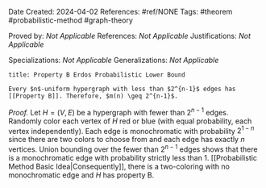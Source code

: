 Date Created: 2024-04-02
References: #ref/NONE
Tags: #theorem #probabilistic-method #graph-theory 

Proved by: <i>Not Applicable</i>
References: <i>Not Applicable</i>
Justifications: <i>Not Applicable</i>

Specializations: <i>Not Applicable</i>
Generalizations: <i>Not Applicable</i>

```ad-theorem
title: Property B Erdos Probabilistic Lower Bound

Every $n$-uniform hypergraph with less than $2^{n-1}$ edges has [[Property B]]. Therefore, $m(n) \geq 2^{n-1}$.

```

<i>Proof.</i> Let $H = (V,E)$ be a hypergraph with fewer than $2^{n-1}$ edges. Randomly color each vertex of $H$ red or blue (with equal probability, each vertex independently). Each edge is monochromatic with probability $2^{1-n}$ since there are two colors to choose from and each edge has exactly $n$ vertices. Union bounding over the fewer than $2^{n-1}$ edges shows that there is a monochromatic edge with probability strictly less than 1. [[Probabilistic Method Basic Idea|Consequently]], there is a two-coloring with no monochromatic edge and $H$ has property B.